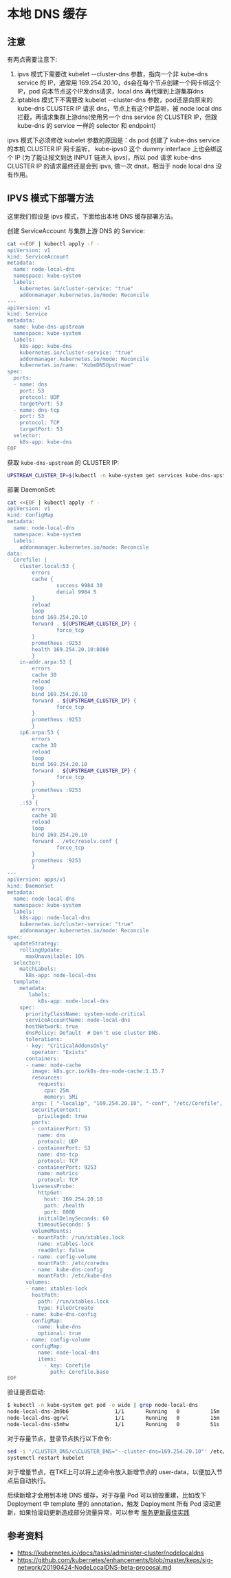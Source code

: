 # 本地 DNS 缓存

## 注意

有两点需要注意下:

1. ipvs 模式下需要改 kubelet --cluster-dns 参数，指向一个非 kube-dns service 的 IP，通常用 169.254.20.10，ds会在每个节点创建一个网卡绑这个IP，pod 向本节点这个IP发dns请求，local dns 再代理到上游集群dns
2. iptables 模式下不需要改 kubelet --cluster-dns 参数，pod还是向原来的 kube-dns CLUSTER IP 请求 dns，节点上有这个IP监听，被 node local dns 拦截，再请求集群上游dns(使用另一个 dns service 的 CLUSTER IP，但跟 kube-dns 的 service 一样的 selector 和 endpoint)

ipvs 模式下必须修改 kubelet 参数的原因是：ds pod 创建了 kube-dns service 的本机 CLUSTER IP 网卡监听， kube-ipvs0 这个 dummy interface 上也会绑这个 IP (为了能让报文到达 INPUT 链进入 ipvs)，所以 pod 请求 kube-dns CLUSTER IP 的请求最终还是会到 ipvs, 做一次 dnat，相当于 node local dns 没有作用。

## IPVS 模式下部署方法

这里我们假设是 ipvs 模式，下面给出本地 DNS 缓存部署方法。

创建 ServiceAccount 与集群上游 DNS 的 Service:

``` bash
cat <<EOF | kubectl apply -f -
apiVersion: v1
kind: ServiceAccount
metadata:
  name: node-local-dns
  namespace: kube-system
  labels:
    kubernetes.io/cluster-service: "true"
    addonmanager.kubernetes.io/mode: Reconcile
---
apiVersion: v1
kind: Service
metadata:
  name: kube-dns-upstream
  namespace: kube-system
  labels:
    k8s-app: kube-dns
    kubernetes.io/cluster-service: "true"
    addonmanager.kubernetes.io/mode: Reconcile
    kubernetes.io/name: "KubeDNSUpstream"
spec:
  ports:
  - name: dns
    port: 53
    protocol: UDP
    targetPort: 53
  - name: dns-tcp
    port: 53
    protocol: TCP
    targetPort: 53
  selector:
    k8s-app: kube-dns
EOF
```

获取 `kube-dns-upstream` 的 CLUSTER IP:

``` bash
UPSTREAM_CLUSTER_IP=$(kubectl -n kube-system get services kube-dns-upstream -o jsonpath="{.spec.clusterIP}")
```

部署 DaemonSet:

``` bash
cat <<EOF | kubectl apply -f -
apiVersion: v1
kind: ConfigMap
metadata:
  name: node-local-dns
  namespace: kube-system
  labels:
    addonmanager.kubernetes.io/mode: Reconcile
data:
  Corefile: |
    cluster.local:53 {
        errors
        cache {
                success 9984 30
                denial 9984 5
        }
        reload
        loop
        bind 169.254.20.10
        forward . ${UPSTREAM_CLUSTER_IP} {
                force_tcp
        }
        prometheus :9253
        health 169.254.20.10:8080
        }
    in-addr.arpa:53 {
        errors
        cache 30
        reload
        loop
        bind 169.254.20.10
        forward . ${UPSTREAM_CLUSTER_IP} {
                force_tcp
        }
        prometheus :9253
        }
    ip6.arpa:53 {
        errors
        cache 30
        reload
        loop
        bind 169.254.20.10
        forward . ${UPSTREAM_CLUSTER_IP} {
                force_tcp
        }
        prometheus :9253
        }
    .:53 {
        errors
        cache 30
        reload
        loop
        bind 169.254.20.10
        forward . /etc/resolv.conf {
                force_tcp
        }
        prometheus :9253
        }
---
apiVersion: apps/v1
kind: DaemonSet
metadata:
  name: node-local-dns
  namespace: kube-system
  labels:
    k8s-app: node-local-dns
    kubernetes.io/cluster-service: "true"
    addonmanager.kubernetes.io/mode: Reconcile
spec:
  updateStrategy:
    rollingUpdate:
      maxUnavailable: 10%
  selector:
    matchLabels:
      k8s-app: node-local-dns
  template:
    metadata:
       labels:
          k8s-app: node-local-dns
    spec:
      priorityClassName: system-node-critical
      serviceAccountName: node-local-dns
      hostNetwork: true
      dnsPolicy: Default  # Don't use cluster DNS.
      tolerations:
      - key: "CriticalAddonsOnly"
        operator: "Exists"
      containers:
      - name: node-cache
        image: k8s.gcr.io/k8s-dns-node-cache:1.15.7
        resources:
          requests:
            cpu: 25m
            memory: 5Mi
        args: [ "-localip", "169.254.20.10", "-conf", "/etc/Corefile", "-upstreamsvc", "kube-dns-upstream" ]
        securityContext:
          privileged: true
        ports:
        - containerPort: 53
          name: dns
          protocol: UDP
        - containerPort: 53
          name: dns-tcp
          protocol: TCP
        - containerPort: 9253
          name: metrics
          protocol: TCP
        livenessProbe:
          httpGet:
            host: 169.254.20.10
            path: /health
            port: 8080
          initialDelaySeconds: 60
          timeoutSeconds: 5
        volumeMounts:
        - mountPath: /run/xtables.lock
          name: xtables-lock
          readOnly: false
        - name: config-volume
          mountPath: /etc/coredns
        - name: kube-dns-config
          mountPath: /etc/kube-dns
      volumes:
      - name: xtables-lock
        hostPath:
          path: /run/xtables.lock
          type: FileOrCreate
      - name: kube-dns-config
        configMap:
          name: kube-dns
          optional: true
      - name: config-volume
        configMap:
          name: node-local-dns
          items:
            - key: Corefile
              path: Corefile.base
EOF
```

验证是否启动:

``` bash
$ kubectl -n kube-system get pod -o wide | grep node-local-dns
node-local-dns-2m9b6               1/1       Running   0          15m       10.0.0.28    10.0.0.28
node-local-dns-qgrwl               1/1       Running   0          15m       10.0.0.186   10.0.0.186
node-local-dns-s5mhw               1/1       Running   0          51s       10.0.0.76    10.0.0.76
```

对于存量节点，登录节点执行以下命令:

``` bash
sed -i '/CLUSTER_DNS/c\CLUSTER_DNS="--cluster-dns=169.254.20.10"' /etc/kubernetes/kubelet
systemctl restart kubelet
```

对于增量节点，在TKE上可以将上述命令放入新增节点的 user-data，以便加入节点后自动执行。

后续新增才会用到本地 DNS 缓存，对于存量 Pod 可以销毁重建，比如改下 Deployment 中 template 里的 annotation，触发 Deployment 所有 Pod 滚动更新，如果怕滚动更新造成部分流量异常，可以参考 [服务更新最佳实践](/solution/service-ha.md#smooth-update)

## 参考资料

* https://kubernetes.io/docs/tasks/administer-cluster/nodelocaldns
* https://github.com/kubernetes/enhancements/blob/master/keps/sig-network/20190424-NodeLocalDNS-beta-proposal.md
